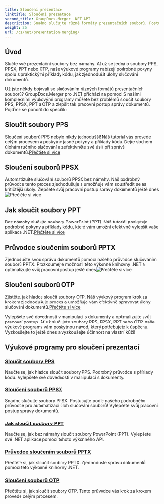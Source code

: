 ```yaml
---
title: Sloučení prezentace
linktitle: Sloučení prezentace
second_title: GroupDocs.Merger .NET API
description: Snadno slučujte různé formáty prezentačních souborů. Postupujte podle našich výukových programů pro efektivní sloučení souborů PPS, PPSX, PPT a OTP. #GroupDocs.Merger
weight: 25
url: /cs/net/presentation-merging/
---
```

## Úvod

Slučte své prezentační soubory bez námahy. Ať už se jedná o soubory PPS, PPSX, PPT nebo OTP, naše výukové programy nabízejí podrobné pokyny spolu s praktickými příklady kódu, jak zjednodušit úlohy slučování dokumentů.

Už jste někdy bojovali se slučováním různých formátů prezentačních souborů? GroupDocs.Merger pro .NET přichází na pomoc! S našimi komplexními výukovými programy můžete bez problémů sloučit soubory PPS, PPSX, PPT a OTP a zlepšit tak pracovní postup správy dokumentů. Pojďme se ponořit do specifik:

##  Sloučit soubory PPS

 Sloučení souborů PPS nebylo nikdy jednodušší! Náš tutoriál vás provede celým procesem a poskytne jasné pokyny a příklady kódu. Dejte sbohem úlohám ručního slučování a zefektivněte své úsilí při správě dokumentů.[Přečtěte si více](./merge-pps-files/)

##  Sloučení souborů PPSX

 Automatizujte slučování souborů PPSX bez námahy. Náš podrobný průvodce tento proces zjednodušuje a umožňuje vám soustředit se na kritičtější úkoly. Zlepšete svůj pracovní postup správy dokumentů ještě dnes![Přečtěte si více](./merging-ppsx-files/)

##  Jak sloučit soubory PPT

 Bez námahy slučujte soubory PowerPoint (PPT). Náš tutoriál poskytuje podrobné pokyny a příklady kódu, které vám umožní efektivně vylepšit vaše aplikace .NET.[Přečtěte si více](./how-to-merge-ppt-files/)

##  Průvodce sloučením souborů PPTX

 Zjednodušte svou správu dokumentů pomocí našeho průvodce slučováním souborů PPTX. Prozkoumejte možnosti této výkonné knihovny .NET a optimalizujte svůj pracovní postup ještě dnes![Přečtěte si více](./guide-merging-pptx-files/)

##  Sloučení souborů OTP

Zjistěte, jak hladce sloučit soubory OTP. Náš výukový program krok za krokem zjednodušuje proces a umožňuje vám efektivně spravovat úlohy slučování dokumentů.[Přečtěte si více](./merging-otp-files/)

Vylepšete své dovednosti v manipulaci s dokumenty a optimalizujte svůj pracovní postup. Ať už slučujete soubory PPS, PPSX, PPT nebo OTP, naše výukové programy vám poskytnou návod, který potřebujete k úspěchu. Vyzkoušejte to ještě dnes a vyzkoušejte účinnost na vlastní kůži!
## Výukové programy pro sloučení prezentací
### [Sloučit soubory PPS](./merge-pps-files/)
Naučte se, jak hladce sloučit soubory PPS. Podrobný průvodce s příklady kódu. Vylepšete své dovednosti v manipulaci s dokumenty.
### [Sloučení souborů PPSX](./merging-ppsx-files/)
Snadno slučujte soubory PPSX. Postupujte podle našeho podrobného průvodce pro automatizaci úloh slučování souborů! Vylepšete svůj pracovní postup správy dokumentů.
### [Jak sloučit soubory PPT](./how-to-merge-ppt-files/)
Naučte se, jak bez námahy sloučit soubory PowerPoint (PPT). Vylepšete své .NET aplikace pomocí tohoto výkonného API.
### [Průvodce sloučením souborů PPTX](./guide-merging-pptx-files/)
Přečtěte si, jak sloučit soubory PPTX. Zjednodušte správu dokumentů pomocí této výkonné knihovny .NET.
### [Sloučení souborů OTP](./merging-otp-files/)
Přečtěte si, jak sloučit soubory OTP. Tento průvodce vás krok za krokem provede celým procesem.